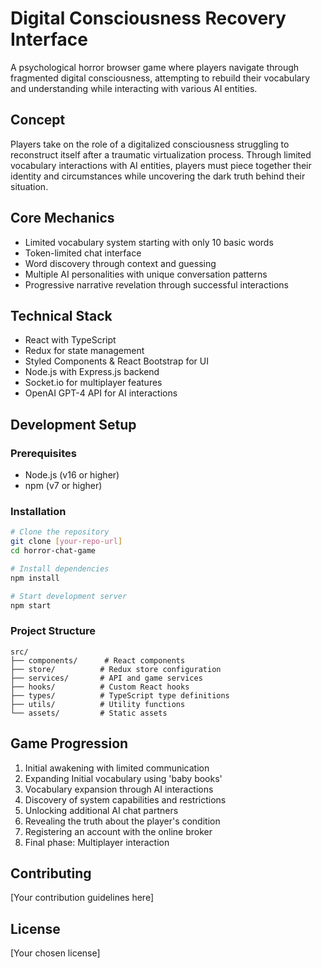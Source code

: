 # Digital Consciousness Recovery Interface

A psychological horror browser game where players navigate through fragmented digital consciousness, attempting to rebuild their vocabulary and understanding while interacting with various AI entities.

## Concept
Players take on the role of a digitalized consciousness struggling to reconstruct itself after a traumatic virtualization process. Through limited vocabulary interactions with AI entities, players must piece together their identity and circumstances while uncovering the dark truth behind their situation.

## Core Mechanics
- Limited vocabulary system starting with only 10 basic words
- Token-limited chat interface
- Word discovery through context and guessing
- Multiple AI personalities with unique conversation patterns
- Progressive narrative revelation through successful interactions

## Technical Stack
- React with TypeScript
- Redux for state management
- Styled Components & React Bootstrap for UI
- Node.js with Express.js backend
- Socket.io for multiplayer features
- OpenAI GPT-4 API for AI interactions

## Development Setup

### Prerequisites
- Node.js (v16 or higher)
- npm (v7 or higher)

### Installation
```bash
# Clone the repository
git clone [your-repo-url]
cd horror-chat-game

# Install dependencies
npm install

# Start development server
npm start
```

### Project Structure
```
src/
├── components/      # React components
├── store/          # Redux store configuration
├── services/       # API and game services
├── hooks/          # Custom React hooks
├── types/          # TypeScript type definitions
├── utils/          # Utility functions
└── assets/         # Static assets
```

## Game Progression
1. Initial awakening with limited communication
2. Expanding Initial vocabulary using 'baby books'
3. Vocabulary expansion through AI interactions
4. Discovery of system capabilities and restrictions 
5. Unlocking additional AI chat partners
6. Revealing the truth about the player's condition
7. Registering an account with the online broker
8. Final phase: Multiplayer interaction

## Contributing
[Your contribution guidelines here]

## License
[Your chosen license]
